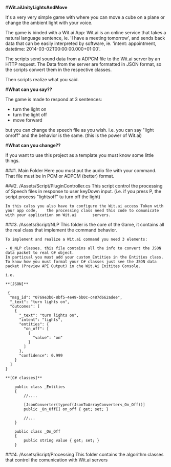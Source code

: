 #**Wit.aiUnityLightsAndMove**

It's a very very simple game with where you can move a cube on a plane or change the ambient light with your voice.

The game is binded with a Wit.ai App: Wit.ai is an online service that takes a natural language sentence, ie. 'I have a meeting tomorrow', and sends back data that can be easily interpreted by software, ie. 'intent: appointment, datetime: 2014-03-02T00:00:00.000+01:00'.

The scripts send sound data from a ADPCM file to the Wit.ai server by an HTTP request.
The Data from the server are formatted in JSON format, so the scripts convert them in the respective classes.

Then scripts realize what you said.

#**What can you say??**

The game is made to respond at 3 sentences:
- turn the light on
- turn the light off
- move forward

but you can change the speech file as you wish.
i.e. you can say "light on/off" and the behavior is the same. (this is the power of Wit.ai) 

#**What can you change??**

If you want to use this project as a template you must know some little things.

###1. Main Folder
	Here you must put the audio file with your command. That file must be in PCM or 		ADPCM (better) format.
    
###2. /Assets/Script/PluginController.cs
	This script control the processing of Speech files in response to user keyDown 			input. (i.e. if you press P, the script process "lightsoff" tu turn off the light)
    
   	In this calss you also have to configure the Wit.ai access Token with your app code,	the processing class need this code to comunicate with your application on Wit.ai 		servers.

###3. /Assets/Script/NLP
	This folder is the core of the Game, it contains all the real class that implement		the command behavior.
    
	To implement and realize a Wit.ai command you need 3 elements:
    
    - O_NLP classes. this file contains all the info to convert the JSON data packet to real C# object.
    In particual you must add your custom Entities in the Entities class.
    To know how you must format your C# classes just see the JSON data packet (Preview API Output) in che Wit.Ai Enitites Console. 
    
    i.e. 
    
	**[JSON]**    

     {
      "msg_id": "0769e3b6-8bf5-4e49-bb0c-c487d662adee",
      "_text": "turn lights on",
      "outcomes": [
        {
          "_text": "turn lights on",
          "intent": "lights",
          "entities": {
            "on_off": [
              {
                "value": "on"
              }
            ]
          },
          "confidence": 0.999
        }
      ]
    }
    
	**[C# classes]**  
    
      	public class _Entities
        {
            //....
            
            [JsonConverter(typeof(JsonToArrayConverter<_On_Off))]
            public _On_Off[] on_off { get; set; }
            
            //...
        }
        
        public class _On_Off
        {
        	public string value { get; set; }
        }

   

###4. /Assets/Script/Processing
	This folder contains the algorithm classes that control the comunication with Wit.ai	servers
















